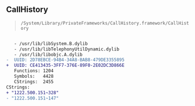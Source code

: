 ## CallHistory

> `/System/Library/PrivateFrameworks/CallHistory.framework/CallHistory`

```diff

   - /usr/lib/libSystem.B.dylib
   - /usr/lib/libTelephonyUtilDynamic.dylib
   - /usr/lib/libobjc.A.dylib
-  UUID: 2D78EBCE-94B4-34A8-BAB8-479DE3355895
+  UUID: CE413435-3FF7-376E-89F0-2E02DC3D866E
   Functions: 1204
   Symbols:   4428
   CStrings:  2455
CStrings:
+ "1222.500.151~328"
- "1222.500.151~147"

```

